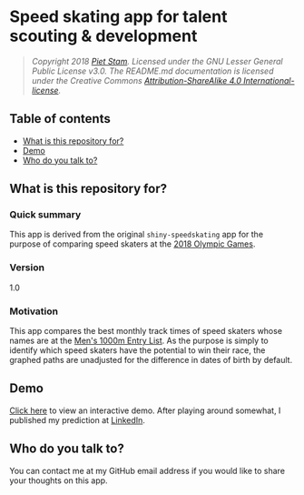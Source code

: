 # Speed skating app for talent scouting & development

> *Copyright 2018 [Piet Stam](http://www.pietstam.nl). Licensed under the GNU
> Lesser General Public License v3.0. The README.md documentation is licensed
> under the Creative Commons [Attribution-ShareAlike 4.0 International-license](http://creativecommons.org/licenses/by-sa/4.0/).*

## Table of contents

  - [What is this repository for?](#goal)
  - [Demo](#demo)
  - [Who do you talk to?](#contact)

<h2 id="goal">What is this repository for?</h2>

### Quick summary
This app is derived from the original `shiny-speedskating` app for the purpose of comparing speed skaters at the [2018 Olympic Games](https://www.olympic.org/pyeongchang-2018).

### Version
1.0

### Motivation
This app compares the best monthly track times of speed skaters whose names are at the [Men's 1000m Entry List](https://www.pyeongchang2018.com/en/game-time/results/OWG2018/en/speed-skating/entries-by-event-men-s-1000m.htm). As the purpose is simply to identify which speed skaters have the potential to win their race, the graphed paths are unadjusted for the difference in dates of birth by default.

<h2 id="demo">Demo</h2>

[Click here](https://pjastam.shinyapps.io/shiny-speedskating-os2018/) to view an interactive demo. After playing around somewhat, I published my prediction at [LinkedIn](https://www.linkedin.com/feed/update/urn:li:activity:6371469200883613697).

<h2 id="contact">Who do you talk to?</h2>

You can contact me at my GitHub email address if you would like to share your thoughts on this app.